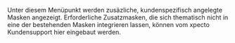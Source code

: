 <!DOCTYPE html>
<html>
<head>
<meta charset="utf-8">
<meta name="viewport" content="width=device-width, initial-scale=1.0">
<title>100_Zusatzfunktionen.md</title>
<link rel="stylesheet" href="https://stackedit.io/res-min/themes/base.css" />
<script type="text/javascript" src="https://cdn.mathjax.org/mathjax/latest/MathJax.js?config=TeX-AMS_HTML"></script>
</head>
<body><div class="container"><p>Unter diesem Menüpunkt werden zusäzliche, kundenspezifisch angelegte Masken angezeigt. Erforderliche Zusatzmasken, die sich thematisch nicht in eine der bestehenden Masken integrieren lassen, können vom xpecto Kundensupport hier eingebaut werden.</p>

<p><img src="http://xpecto.github.io/docs/img/img_1441969488732.png" alt="" title=""></p></div></body>
</html>